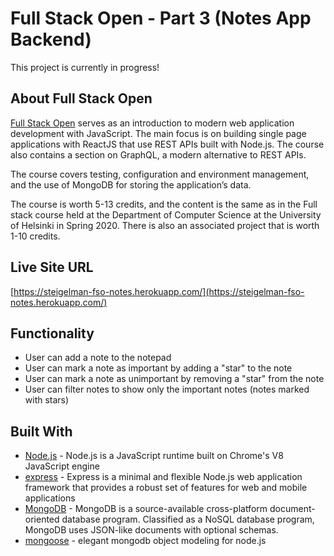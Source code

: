 # Full Stack Open - Part 3 (Notes App Backend)
This project is currently in progress!

## About Full Stack Open
[Full Stack Open](https://fullstackopen.com/en/) serves as an introduction to modern web application development with JavaScript. The main focus is on building single page applications with ReactJS that use REST APIs built with Node.js. The course also contains a section on GraphQL, a modern alternative to REST APIs.

The course covers testing, configuration and environment management, and the use of MongoDB for storing the application’s data.

The course is worth 5-13 credits, and the content is the same as in the Full stack course held at the Department of Computer Science at the University of Helsinki in Spring 2020. There is also an associated project that is worth 1-10 credits.

## Live Site URL
[https://steigelman-fso-notes.herokuapp.com/](https://steigelman-fso-notes.herokuapp.com/)
<!-- 
## Website Preview
 -->
 
## Functionality
* User can add a note to the notepad
* User can mark a note as important by adding a "star" to the note
* User can mark a note as unimportant by removing a "star" from the note
* User can filter notes to show only the important notes (notes marked with stars)
 
## Built With
* [Node.js](https://nodejs.org/en/) - Node.js is a JavaScript runtime built on Chrome's V8 JavaScript engine
* [express](https://expressjs.com/) - Express is a minimal and flexible Node.js web application framework that provides a robust set of features for web and mobile applications
* [MongoDB](https://www.mongodb.com/) - MongoDB is a source-available cross-platform document-oriented database program. Classified as a NoSQL database program, MongoDB uses JSON-like documents with optional schemas.
* [mongoose](https://mongoosejs.com/) - elegant mongodb object modeling for node.js

